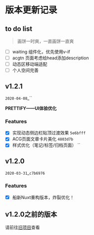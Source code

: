# 版本更新记录
## to do list
> 画饼一时爽，一直画饼一直爽

- [ ] waiting 组件化，优先使用v-if
- [ ] acgtn 页面考虑给head添加description
- [ ] 动态区移动端适配
- [ ] 个人空间完善

## v1.2.1
`2020-04-08`_``

**PRETTIFY——UI体验优化**
### Features
- [X] 实现动态侧边栏貼顶过渡效果 `5e6bfff`
- [X] ACG页面文章卡片美化 `4803d7b`
- [X] 样式优化（笔记/标签/归档页面） ``

## v1.2.0
`2020-03-31`_`c7b6976`
### Features
- [X] 船新Nuxt重构版本，炸裂优化！

## v1.2.0之前的版本
请前往[旧项目](https://github.com/Bersder/nameless-blog/blob/master/CHANGE_LOG.md)查看
